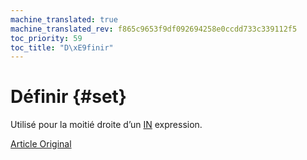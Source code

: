 ```yaml
---
machine_translated: true
machine_translated_rev: f865c9653f9df092694258e0ccdd733c339112f5
toc_priority: 59
toc_title: "D\xE9finir"
---
```


# Définir {#set}

Utilisé pour la moitié droite d’un [IN](../../../sql-reference/statements/select.md#select-in-operators) expression.

[Article Original](https://clickhouse.tech/docs/en/data_types/special_data_types/set/) <!--hide-->
